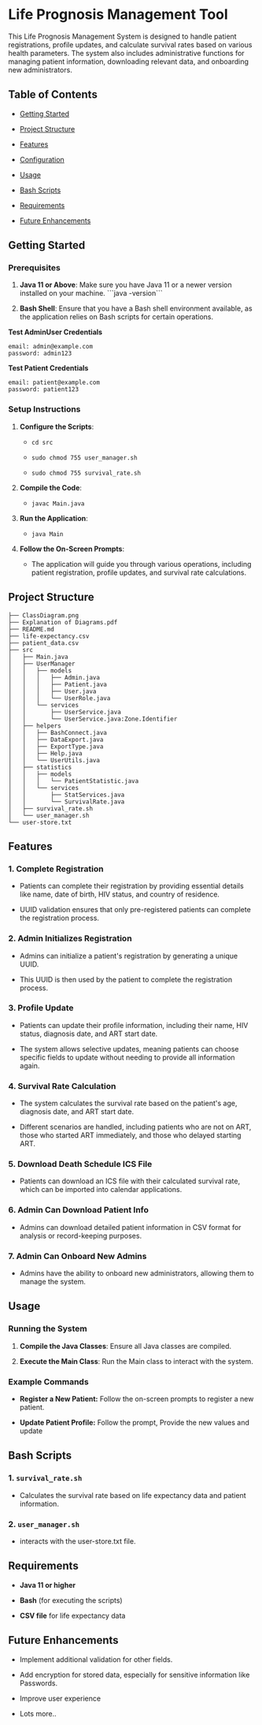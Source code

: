 
Life Prognosis Management Tool
==============================

This Life Prognosis Management System is designed to handle patient registrations, profile updates, and calculate survival rates based on various health parameters. The system also includes administrative functions for managing patient information, downloading relevant data, and onboarding new administrators.

Table of Contents
-----------------
*   [Getting Started](#getting-started)

*   [Project Structure](#project-structure)
    
*   [Features](#features)
    
*   [Configuration](#configuration)
    
*   [Usage](#usage)
    
*   [Bash Scripts](#bash-scripts)
    
*   [Requirements](#requirements)
    
*   [Future Enhancements](#future-enhancements)
    

Getting Started
---------------

### Prerequisites

1.  **Java 11 or Above**: Make sure you have Java 11 or a newer version installed on your machine. \`\`\`java -version\`\`\`
    
2.  **Bash Shell**: Ensure that you have a Bash shell environment available, as the application relies on Bash scripts for certain operations.
    
**Test AdminUser Credentials**
```
email: admin@example.com
password: admin123
```

**Test Patient Credentials**
```
email: patient@example.com
password: patient123
```

### Setup Instructions

1.  **Configure the Scripts**:
    *   `cd src`
    
    *  `sudo chmod 755 user_manager.sh`
        
    *  `sudo chmod 755 survival_rate.sh`
        
2.  **Compile the Code**:

    *   `javac Main.java`
        
3.  **Run the Application**:
    
    *   `java Main`
        
4.  **Follow the On-Screen Prompts**:
    
    *   The application will guide you through various operations, including patient registration, profile updates, and survival rate calculations.

Project Structure
-----------------

```
├── ClassDiagram.png
├── Explanation of Diagrams.pdf
├── README.md
├── life-expectancy.csv
├── patient_data.csv
├── src
│   ├── Main.java
│   ├── UserManager
│   │   ├── models
│   │   │   ├── Admin.java
│   │   │   ├── Patient.java
│   │   │   ├── User.java
│   │   │   └── UserRole.java
│   │   └── services
│   │       ├── UserService.java
│   │       └── UserService.java:Zone.Identifier
│   ├── helpers
│   │   ├── BashConnect.java
│   │   ├── DataExport.java
│   │   ├── ExportType.java
│   │   ├── Help.java
│   │   └── UserUtils.java
│   ├── statistics
│   │   ├── models
│   │   │   └── PatientStatistic.java
│   │   └── services
│   │       ├── StatServices.java
│   │       └── SurvivalRate.java
│   ├── survival_rate.sh
│   └── user_manager.sh
└── user-store.txt 
```

Features
--------

### 1\. Complete Registration

*   Patients can complete their registration by providing essential details like name, date of birth, HIV status, and country of residence.
    
*   UUID validation ensures that only pre-registered patients can complete the registration process.
    

### 2\. Admin Initializes Registration

*   Admins can initialize a patient's registration by generating a unique UUID.
    
*   This UUID is then used by the patient to complete the registration process.
    

### 3\. Profile Update

*   Patients can update their profile information, including their name, HIV status, diagnosis date, and ART start date.
    
*   The system allows selective updates, meaning patients can choose specific fields to update without needing to provide all information again.
    

### 4\. Survival Rate Calculation

*   The system calculates the survival rate based on the patient's age, diagnosis date, and ART start date.
    
*   Different scenarios are handled, including patients who are not on ART, those who started ART immediately, and those who delayed starting ART.
    

### 5\. Download Death Schedule ICS File

*   Patients can download an ICS file with their calculated survival rate, which can be imported into calendar applications.
    

### 6\. Admin Can Download Patient Info

*   Admins can download detailed patient information in CSV format for analysis or record-keeping purposes.
    

### 7\. Admin Can Onboard New Admins

*   Admins have the ability to onboard new administrators, allowing them to manage the system.
    

Usage
-----

### Running the System

1.  **Compile the Java Classes**: Ensure all Java classes are compiled.
    
2.  **Execute the Main Class**: Run the Main class to interact with the system.
    

### Example Commands

*   **Register a New Patient:** Follow the on-screen prompts to register a new patient.
    
*   **Update Patient Profile:** Follow the prompt, Provide the new values and update
    

Bash Scripts
------------

### 1\. `survival_rate.sh`

*   Calculates the survival rate based on life expectancy data and patient information.
    

### 2\. `user_manager.sh`

*   interacts with the user-store.txt file.
    

Requirements
------------

*   **Java 11 or higher**
    
*   **Bash** (for executing the scripts)
    
*   **CSV file** for life expectancy data
    

Future Enhancements
-------------------

*   Implement additional validation for other fields.
    
*   Add encryption for stored data, especially for sensitive information like Passwords.
    
*   Improve user experience

*   Lots more..